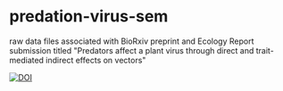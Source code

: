 # predation-virus-sem
raw data files associated with BioRxiv preprint and Ecology Report submission titled "Predators affect a plant virus through direct and trait-mediated indirect effects on vectors"

[![DOI](https://zenodo.org/badge/339815769.svg)](https://zenodo.org/badge/latestdoi/339815769)
